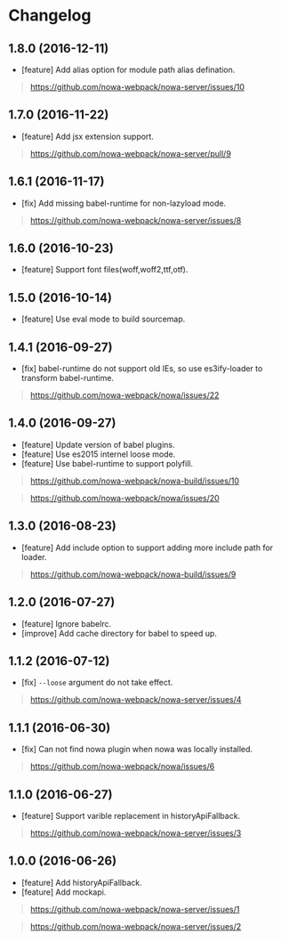 # Changelog

## 1.8.0 (2016-12-11)

* [feature] Add alias option for module path alias defination.

> https://github.com/nowa-webpack/nowa-server/issues/10

## 1.7.0 (2016-11-22)

* [feature] Add jsx extension support.

> https://github.com/nowa-webpack/nowa-server/pull/9

## 1.6.1 (2016-11-17)

* [fix] Add missing babel-runtime for non-lazyload mode.

> https://github.com/nowa-webpack/nowa-server/issues/8

## 1.6.0 (2016-10-23)

* [feature] Support font files(woff,woff2,ttf,otf).

## 1.5.0 (2016-10-14)

* [feature] Use eval mode to build sourcemap.

## 1.4.1 (2016-09-27)

* [fix] babel-runtime do not support old IEs, so use es3ify-loader to transform babel-runtime.

> https://github.com/nowa-webpack/nowa/issues/22

## 1.4.0 (2016-09-27)

* [feature] Update version of babel plugins.
* [feature] Use es2015 internel loose mode.
* [feature] Use babel-runtime to support polyfill.

> https://github.com/nowa-webpack/nowa-build/issues/10

> https://github.com/nowa-webpack/nowa/issues/20

## 1.3.0 (2016-08-23)

* [feature] Add include option to support adding more include path for loader.

> https://github.com/nowa-webpack/nowa-build/issues/9

## 1.2.0 (2016-07-27)

* [feature] Ignore babelrc.
* [improve] Add cache directory for babel to speed up.

## 1.1.2 (2016-07-12)

* [fix] `--loose` argument do not take effect.

> https://github.com/nowa-webpack/nowa-server/issues/4

## 1.1.1 (2016-06-30)

* [fix] Can not find nowa plugin when nowa was locally installed.

> https://github.com/nowa-webpack/nowa/issues/6

## 1.1.0 (2016-06-27)

* [feature] Support varible replacement in historyApiFallback.

> https://github.com/nowa-webpack/nowa-server/issues/3

## 1.0.0 (2016-06-26)

* [feature] Add historyApiFallback.
* [feature] Add mockapi.

> https://github.com/nowa-webpack/nowa-server/issues/1

> https://github.com/nowa-webpack/nowa-server/issues/2
